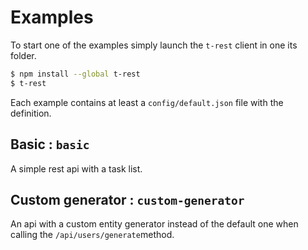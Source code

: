 # Examples

To start one of the examples simply launch the `t-rest` client in one its folder.

```sh
$ npm install --global t-rest
$ t-rest
```

Each example contains at least a `config/default.json` file with the definition.

## Basic : `basic`

A simple rest api with a task list.

## Custom generator : `custom-generator`

An api with a custom entity generator instead of the default one when calling the `/api/users/generate`method.